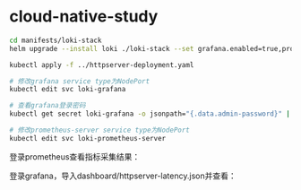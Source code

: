 # cloud-native-study

```bash
cd manifests/loki-stack
helm upgrade --install loki ./loki-stack --set grafana.enabled=true,prometheus.enabled=true,prometheus.alertmanager.persistentVolume.enabled=false,prometheus.server.persistentVolume.enabled=false

kubectl apply -f ../httpserver-deployment.yaml

# 修改grafana service type为NodePort
kubectl edit svc loki-grafana

# 查看grafana登录密码
kubectl get secret loki-grafana -o jsonpath="{.data.admin-password}" | base64 --decode ; echo

# 修改prometheus-server service type为NodePort
kubectl edit svc loki-prometheus-server
```

登录prometheus查看指标采集结果：


登录grafana，导入dashboard/httpserver-latency.json并查看：

